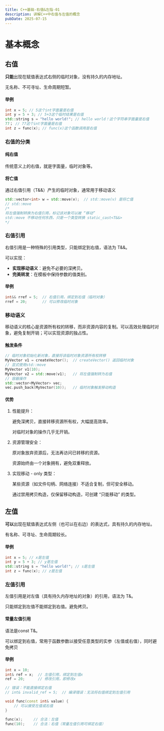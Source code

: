 ```yaml
---
title: C++基础-右值&左指-01
description: 讲解C++中右值与左值的概念
pubDate: 2025-07-15
---
```


# 基本概念

## 右值

**只能**出现在赋值表达式右侧的临时对象，没有持久的内存地址。

无名称、不可寻址、生命周期短暂。

#### 举例

```c++
int x = 5; // 5这个int字面量是右值
int y = 5 + 3; // 5+3这个临时结果是右值
std::string s = "hello world!"; // hello world！这个字符串字面量是右值
77； // 77这个int字面量是右值
int z = func(x); // func(x)这个函数调用是右值
```

### 右值的分类

#### 纯右值

传统意义上的右值，就是字面量，临时对象等。

#### 将亡值

通过右值引用（T&&）产生的临时对象，通常用于移动语义

```c++
std::vector<int> w = std::move(v);  // std::move(v) 是将亡值
// std::move
/*
将左值强制转换为右值引用，标记该对象可以被 “移动”
std::move 不移动任何东西，只是一个类型转换 static_cast<T&&>
*/
```

### 右值引用

右值引用是一种特殊的引用类型，只能绑定到右值，语法为 T&&。

可以实现：

- **实现移动语义**：避免不必要的深拷贝。
- **完美转发**：在模板中保持参数的值类别。

#### 举例

```c++
int&& rref = 5;  // 右值引用，绑定到右值（临时对象）
rref = 20;       // 可以修改临时对象
```

### 移动语义

移动语义的核心是资源所有权的转移，而非资源内容的复制。可以高效处理临时对象，避免复制开销；可以实现资源的独占性。

#### 触发条件

```c++
// 临时对象初始化新对象，直接将该临时对象资源所有权转移
MyVector v1 = createVector();  // createVector() 返回临时对象
// 显式使用std::move
MyVector v1(10);
MyVector v2 = std::move(v1);   // 将左值强制转为右值
// 容器操作
std::vector<MyVector> vec;
vec.push_back(MyVector(10));   // 临时对象触发移动构造
```

#### 优势

1. 性能提升：

   避免深拷贝，直接转移资源所有权，大幅提高效率。

   对临时对象的操作几乎无开销。

2. 资源管理安全：

   原对象放弃资源后，无法再访问已转移的资源。

   资源始终由一个对象拥有，避免双重释放。

3. 实现移动 - only 类型：

   某些资源（如文件句柄、网络连接）不适合复制，但可安全移动。

   通过禁用拷贝构造，仅保留移动构造，可创建 “只能移动” 的类型。

## 左值

**可以**出现在赋值表达式左侧（也可以在右边）的表达式，具有持久的内存地址。

有名称、可寻址、生命周期较长。

#### 举例

```c++
int x = 5; // x是左值
int y = 5 + 3; // y是左值
std::string s = "hello world!"; // s是左值
int z = func(x); // z是左值
```

### 左值引用

左值引用是对左值（具有持久内存地址的对象）的引用，语法为 T&。

只能绑定到左值不能绑定到右值。避免拷贝。

#### 常量左值引用

语法是const T&。

可以绑定到右值，常用于函数参数以接受任意类型的实参（左值或右值），同时避免拷贝

#### 举例

```c++
int x = 10;
int& ref = x;  // 左值引用，绑定到左值x
ref = 20;      // 修改引用，即修改x

// 错误：不能直接绑定右值
// int& invalid_ref = 5;  // 编译错误：无法将右值绑定到左值引用
```

```c++
void func(const int& value) {
    // 可以接受左值或右值
}

func(x);     // 合法：左值
func(10);    // 合法：右值（常量左值引用可绑定右值）
```
